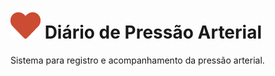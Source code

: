 # ![Icon Image](/Resources/Icon_48.png) Diário de Pressão Arterial
Sistema para registro e acompanhamento da pressão arterial.
